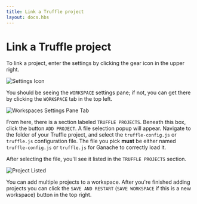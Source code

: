 ```yaml
---
title: Link a Truffle project
layout: docs.hbs
---
```

# Link a Truffle project

To link a project, enter the settings by clicking the gear icon in the upper right.

![Settings Icon](/img/docs/ganache/v2-shared-seese/settings-icon.png)

You should be seeing the `WORKSPACE` settings pane; if not, you can get there by clicking the `WORKSPACE` tab in the top left.

![Workspaces Settings Pane Tab](/img/docs/ganache/v2-shared-seese/workspaces-pane-tab.png)

From here, there is a section labeled `TRUFFLE PROJECTS`. Beneath this box, click the button `ADD PROJECT`. A file selection popup will appear. Navigate to the folder of your Truffle project, and select the `truffle-config.js` or `truffle.js` configuration file. The file you pick **must** be either named `truffle-config.js` or `truffle.js` for Ganache to correctly load it.

After selecting the file, you'll see it listed in the `TRUFFLE PROJECTS` section.

![Project Listed](/img/docs/ganache/v2-shared-seese/project-listed.png)

You can add multiple projects to a workspace. After you're finished adding projects you can click the `SAVE AND RESTART` (`SAVE WORKSPACE` if this is a new workspace) button in the top right.
